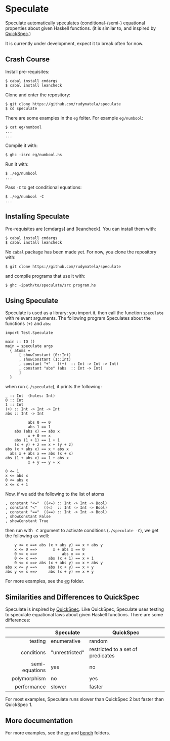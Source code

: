 Speculate
=========

Speculate automatically speculates (conditional-/semi-) equational properties
about given Haskell functions.
(it is similar to, and inspired by [QuickSpec].)

It is currently under development, expect it to break often for now.


Crash Course
------------

Install pre-requisites:

	$ cabal install cmdargs
	$ cabal install leancheck

Clone and enter the repository:

	$ git clone https://github.com/rudymatela/speculate
	$ cd speculate

There are some examples in the `eg` folter.  For example `eg/numbool`:

	$ cat eg/numbool
	...
	...

Compile it with:

	$ ghc -isrc eg/numbool.hs

Run it with:

	$ ./eg/numbool
	...

Pass `-C` to get conditional equations:

	$ ./eg/numbool -C
	...


Installing Speculate
--------------------

Pre-requisites are [cmdargs] and [leancheck].
You can install them with:

	$ cabal install cmdargs
	$ cabal install leancheck

No `cabal` package has been made yet.  For now, you clone the repository with:

	$ git clone https://github.com/rudymatela/speculate

and compile programs that use it with:

	$ ghc -ipath/to/speculate/src program.hs


Using Speculate
---------------

Speculate is used as a library: you import it, then call the function
`speculate` with relevant arguments.  The following program Speculates about
the functions `(+)` and `abs`:

	import Test.Speculate

	main :: IO ()
	main = speculate args
	  { atoms =
		  [ showConstant (0::Int)
		  , showConstant (1::Int)
		  , constant "+"   ((+)  :: Int -> Int -> Int)
		  , constant "abs" (abs  :: Int -> Int)
		  ]
	  }

when run (`./speculate`), it prints the following:

	_ :: Int  (holes: Int)
	0 :: Int
	1 :: Int
	(+) :: Int -> Int -> Int
	abs :: Int -> Int

	          abs 0 == 0
	          abs 1 == 1
	    abs (abs x) == abs x
	          x + 0 == x
	    abs (1 + 1) == 1 + 1
	    (x + y) + z == x + (y + z)
	abs (x + abs x) == x + abs x
	  abs x + abs x == abs (x + x)
	abs (1 + abs x) == 1 + abs x
	          x + y == y + x

	0 <= 1
	x <= abs x
	0 <= abs x
	x <= x + 1

Now, if we add the following to the list of atoms

	, constant "<="  ((<=) :: Int -> Int -> Bool)
	, constant "<"   ((<)  :: Int -> Int -> Bool)
	, constant "=="  ((==) :: Int -> Int -> Bool)
	, showConstant False
	, showConstant True

then run with `-C` argument to activate conditions (`./speculate -C`),
we get the following as well:

	    y <= x ==> abs (x + abs y) == x + abs y
	    x <= 0 ==>       x + abs x == 0
	    0 <= x ==>           abs x == x
	    0 <= x ==>     abs (x + 1) == x + 1
	    0 <= x ==> abs (x + abs y) == x + abs y
	abs x <= y ==>     abs (x + y) == x + y
	abs y <= x ==>     abs (x + y) == x + y

For more examples, see the [eg](eg) folder.


Similarities and Differences to QuickSpec
-----------------------------------------

Speculate is inspired by [QuickSpec].
Like QuickSpec, Speculate uses testing to speculate equational laws about given
Haskell functions.  There are some differences:

|                | Speculate      | QuickSpec                         |
| -------------: | -------------- | --------------------------------- |
| testing        | enumerative    | random                            |
| conditions     | "unrestricted" | restricted to a set of predicates |
| semi-equations | yes            | no                                |
| polymorphism   | no             | yes                               |
| performance    | slower         | faster                            |

For most examples, Speculate runs slower than QuickSpec 2 but faster than QuickSpec 1.


More documentation
------------------

For more examples, see the [eg](eg) and [bench](bench) folders.

[QuickSpec]: https://github.com/nick8325/quickspec
